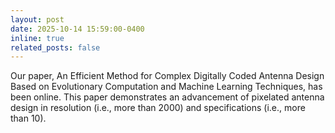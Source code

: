 ```yaml
---
layout: post
date: 2025-10-14 15:59:00-0400
inline: true
related_posts: false
---
```


Our paper, An Efficient Method for Complex Digitally Coded Antenna Design Based on Evolutionary Computation and Machine Learning Techniques, has been online. This paper demonstrates an advancement of pixelated antenna design in resolution (i.e., more than 2000) and specifications (i.e., more than 10).
